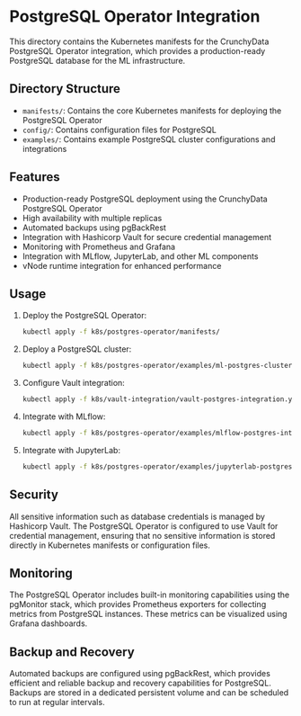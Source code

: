 # PostgreSQL Operator Integration

This directory contains the Kubernetes manifests for the CrunchyData PostgreSQL Operator integration, which provides a production-ready PostgreSQL database for the ML infrastructure.

## Directory Structure

- `manifests/`: Contains the core Kubernetes manifests for deploying the PostgreSQL Operator
- `config/`: Contains configuration files for PostgreSQL
- `examples/`: Contains example PostgreSQL cluster configurations and integrations

## Features

- Production-ready PostgreSQL deployment using the CrunchyData PostgreSQL Operator
- High availability with multiple replicas
- Automated backups using pgBackRest
- Integration with Hashicorp Vault for secure credential management
- Monitoring with Prometheus and Grafana
- Integration with MLflow, JupyterLab, and other ML components
- vNode runtime integration for enhanced performance

## Usage

1. Deploy the PostgreSQL Operator:
   ```bash
   kubectl apply -f k8s/postgres-operator/manifests/
   ```

2. Deploy a PostgreSQL cluster:
   ```bash
   kubectl apply -f k8s/postgres-operator/examples/ml-postgres-cluster.yaml
   ```

3. Configure Vault integration:
   ```bash
   kubectl apply -f k8s/vault-integration/vault-postgres-integration.yaml
   ```

4. Integrate with MLflow:
   ```bash
   kubectl apply -f k8s/postgres-operator/examples/mlflow-postgres-integration.yaml
   ```

5. Integrate with JupyterLab:
   ```bash
   kubectl apply -f k8s/postgres-operator/examples/jupyterlab-postgres-integration.yaml
   ```

## Security

All sensitive information such as database credentials is managed by Hashicorp Vault. The PostgreSQL Operator is configured to use Vault for credential management, ensuring that no sensitive information is stored directly in Kubernetes manifests or configuration files.

## Monitoring

The PostgreSQL Operator includes built-in monitoring capabilities using the pgMonitor stack, which provides Prometheus exporters for collecting metrics from PostgreSQL instances. These metrics can be visualized using Grafana dashboards.

## Backup and Recovery

Automated backups are configured using pgBackRest, which provides efficient and reliable backup and recovery capabilities for PostgreSQL. Backups are stored in a dedicated persistent volume and can be scheduled to run at regular intervals.
